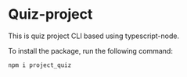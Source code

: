 # Quiz-project
This is quiz project CLI based using typescript-node.

To install the package, run the following command:

    npm i project_quiz
